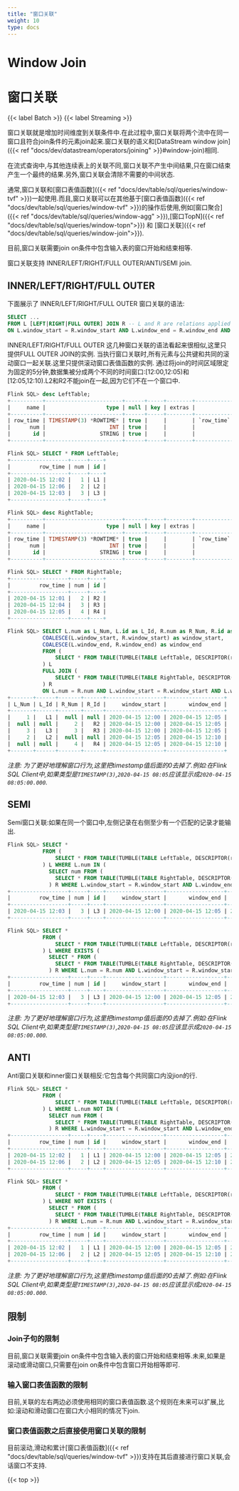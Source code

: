 ```yaml
---
title: "窗口关联"
weight: 10
type: docs
---
```

<!--
Licensed to the Apache Software Foundation (ASF) under one
or more contributor license agreements.  See the NOTICE file
distributed with this work for additional information
regarding copyright ownership.  The ASF licenses this file
to you under the Apache License, Version 2.0 (the
"License"); you may not use this file except in compliance
with the License.  You may obtain a copy of the License at

  http://www.apache.org/licenses/LICENSE-2.0

Unless required by applicable law or agreed to in writing,
software distributed under the License is distributed on an
"AS IS" BASIS, WITHOUT WARRANTIES OR CONDITIONS OF ANY
KIND, either express or implied.  See the License for the
specific language governing permissions and limitations
under the License.
-->

# Window Join

# 窗口关联

{{< label Batch >}} {{< label Streaming >}}

窗口关联就是增加时间维度到关联条件中.在此过程中,窗口关联将两个流中在同一窗口且符合join条件的元素join起来.窗口关联的语义和[DataStream window join]({{< ref "docs/dev/datastream/operators/joining" >}}#window-join)相同.

在流式查询中,与其他连续表上的关联不同,窗口关联不产生中间结果,只在窗口结束产生一个最终的结果.另外,窗口关联会清除不需要的中间状态.

通常,窗口关联和[窗口表值函数]({{< ref "docs/dev/table/sql/queries/window-tvf" >}})一起使用.而且,窗口关联可以在其他基于[窗口表值函数]({{< ref "docs/dev/table/sql/queries/window-tvf" >}})的操作后使用,例如[窗口聚合]({{< ref "docs/dev/table/sql/queries/window-agg" >}}),[窗口TopN]({{< ref "docs/dev/table/sql/queries/window-topn">}}) 和 [窗口关联]({{< ref "docs/dev/table/sql/queries/window-join">}}).

目前,窗口关联需要join on条件中包含输入表的窗口开始和结束相等.

窗口关联支持 INNER/LEFT/RIGHT/FULL OUTER/ANTI/SEMI join.

## INNER/LEFT/RIGHT/FULL OUTER 

下面展示了 INNER/LEFT/RIGHT/FULL OUTER 窗口关联的语法:

```sql
SELECT ...
FROM L [LEFT|RIGHT|FULL OUTER] JOIN R -- L and R are relations applied windowing TVF
ON L.window_start = R.window_start AND L.window_end = R.window_end AND ...
```

INNER/LEFT/RIGHT/FULL OUTER 这几种窗口关联的语法看起来很相似,这里只提供FULL OUTER JOIN的实例.
当执行窗口关联时,所有元素与公共键和共同的滚动窗口一起关联.这里只提供滚动窗口表值函数的实例.
通过将join的时间区域限定为固定的5分钟,数据集被分成两个不同的时间窗口:[12:00,12:05)和[12:05,12:10).L2和R2不能join在一起,因为它们不在一个窗口中.

```sql
Flink SQL> desc LeftTable;
+----------+------------------------+------+-----+--------+----------------------------------+
|     name |                   type | null | key | extras |                        watermark |
+----------+------------------------+------+-----+--------+----------------------------------+
| row_time | TIMESTAMP(3) *ROWTIME* | true |     |        | `row_time` - INTERVAL '1' SECOND |
|      num |                    INT | true |     |        |                                  |
|       id |                 STRING | true |     |        |                                  |
+----------+------------------------+------+-----+--------+----------------------------------+

Flink SQL> SELECT * FROM LeftTable;
+------------------+-----+----+
|         row_time | num | id |
+------------------+-----+----+
| 2020-04-15 12:02 |   1 | L1 |
| 2020-04-15 12:06 |   2 | L2 |
| 2020-04-15 12:03 |   3 | L3 |
+------------------+-----+----+

Flink SQL> desc RightTable;
+----------+------------------------+------+-----+--------+----------------------------------+
|     name |                   type | null | key | extras |                        watermark |
+----------+------------------------+------+-----+--------+----------------------------------+
| row_time | TIMESTAMP(3) *ROWTIME* | true |     |        | `row_time` - INTERVAL '1' SECOND |
|      num |                    INT | true |     |        |                                  |
|       id |                 STRING | true |     |        |                                  |
+----------+------------------------+------+-----+--------+----------------------------------+

Flink SQL> SELECT * FROM RightTable;
+------------------+-----+----+
|         row_time | num | id |
+------------------+-----+----+
| 2020-04-15 12:01 |   2 | R2 |
| 2020-04-15 12:04 |   3 | R3 |
| 2020-04-15 12:05 |   4 | R4 |
+------------------+-----+----+

Flink SQL> SELECT L.num as L_Num, L.id as L_Id, R.num as R_Num, R.id as R_Id,
           COALESCE(L.window_start, R.window_start) as window_start,
           COALESCE(L.window_end, R.window_end) as window_end
           FROM (
               SELECT * FROM TABLE(TUMBLE(TABLE LeftTable, DESCRIPTOR(row_time), INTERVAL '5' MINUTES))
           ) L
           FULL JOIN (
               SELECT * FROM TABLE(TUMBLE(TABLE RightTable, DESCRIPTOR(row_time), INTERVAL '5' MINUTES))
           ) R
           ON L.num = R.num AND L.window_start = R.window_start AND L.window_end = R.window_end;
+-------+------+-------+------+------------------+------------------+
| L_Num | L_Id | R_Num | R_Id |     window_start |       window_end |
+-------+------+-------+------+------------------+------------------+
|     1 |   L1 |  null | null | 2020-04-15 12:00 | 2020-04-15 12:05 |
|  null | null |     2 |   R2 | 2020-04-15 12:00 | 2020-04-15 12:05 |
|     3 |   L3 |     3 |   R3 | 2020-04-15 12:00 | 2020-04-15 12:05 |
|     2 |   L2 |  null | null | 2020-04-15 12:05 | 2020-04-15 12:10 |
|  null | null |     4 |   R4 | 2020-04-15 12:05 | 2020-04-15 12:10 |
+-------+------+-------+------+------------------+------------------+
```

*注意: 为了更好地理解窗口行为,这里把timestamp值后面的0去掉了.例如:在Flink SQL Client中,如果类型是`TIMESTAMP(3)`,`2020-04-15 08:05`应该显示成`2020-04-15 08:05:00.000`.*

## SEMI

Semi窗口关联:如果在同一个窗口中,左侧记录在右侧至少有一个匹配的记录才能输出.

```sql
Flink SQL> SELECT *
           FROM (
               SELECT * FROM TABLE(TUMBLE(TABLE LeftTable, DESCRIPTOR(row_time), INTERVAL '5' MINUTES))
           ) L WHERE L.num IN (
             SELECT num FROM (   
               SELECT * FROM TABLE(TUMBLE(TABLE RightTable, DESCRIPTOR(row_time), INTERVAL '5' MINUTES))
             ) R WHERE L.window_start = R.window_start AND L.window_end = R.window_end);
+------------------+-----+----+------------------+------------------+-------------------------+
|         row_time | num | id |     window_start |       window_end |            window_time  |
+------------------+-----+----+------------------+------------------+-------------------------+
| 2020-04-15 12:03 |   3 | L3 | 2020-04-15 12:00 | 2020-04-15 12:05 | 2020-04-15 12:04:59.999 |
+------------------+-----+----+------------------+------------------+-------------------------+

Flink SQL> SELECT *
           FROM (
               SELECT * FROM TABLE(TUMBLE(TABLE LeftTable, DESCRIPTOR(row_time), INTERVAL '5' MINUTES))
           ) L WHERE EXISTS (
             SELECT * FROM (
               SELECT * FROM TABLE(TUMBLE(TABLE RightTable, DESCRIPTOR(row_time), INTERVAL '5' MINUTES))
             ) R WHERE L.num = R.num AND L.window_start = R.window_start AND L.window_end = R.window_end);
+------------------+-----+----+------------------+------------------+-------------------------+
|         row_time | num | id |     window_start |       window_end |            window_time  |
+------------------+-----+----+------------------+------------------+-------------------------+
| 2020-04-15 12:03 |   3 | L3 | 2020-04-15 12:00 | 2020-04-15 12:05 | 2020-04-15 12:04:59.999 |
+------------------+-----+----+------------------+------------------+-------------------------+
```

*注意: 为了更好地理解窗口行为,这里把timestamp值后面的0去掉了.例如:在Flink SQL Client中,如果类型是`TIMESTAMP(3)`,`2020-04-15 08:05`应该显示成`2020-04-15 08:05:00.000`.*

## ANTI

Anti窗口关联和inner窗口关联相反:它包含每个共同窗口内没jion的行.

```sql
Flink SQL> SELECT *
           FROM (
               SELECT * FROM TABLE(TUMBLE(TABLE LeftTable, DESCRIPTOR(row_time), INTERVAL '5' MINUTES))
           ) L WHERE L.num NOT IN (
             SELECT num FROM (   
               SELECT * FROM TABLE(TUMBLE(TABLE RightTable, DESCRIPTOR(row_time), INTERVAL '5' MINUTES))
             ) R WHERE L.window_start = R.window_start AND L.window_end = R.window_end);
+------------------+-----+----+------------------+------------------+-------------------------+
|         row_time | num | id |     window_start |       window_end |            window_time  |
+------------------+-----+----+------------------+------------------+-------------------------+
| 2020-04-15 12:02 |   1 | L1 | 2020-04-15 12:00 | 2020-04-15 12:05 | 2020-04-15 12:04:59.999 |
| 2020-04-15 12:06 |   2 | L2 | 2020-04-15 12:05 | 2020-04-15 12:10 | 2020-04-15 12:09:59.999 |
+------------------+-----+----+------------------+------------------+-------------------------+

Flink SQL> SELECT *
           FROM (
               SELECT * FROM TABLE(TUMBLE(TABLE LeftTable, DESCRIPTOR(row_time), INTERVAL '5' MINUTES))
           ) L WHERE NOT EXISTS (
             SELECT * FROM (
               SELECT * FROM TABLE(TUMBLE(TABLE RightTable, DESCRIPTOR(row_time), INTERVAL '5' MINUTES))
             ) R WHERE L.num = R.num AND L.window_start = R.window_start AND L.window_end = R.window_end);
+------------------+-----+----+------------------+------------------+-------------------------+
|         row_time | num | id |     window_start |       window_end |            window_time  |
+------------------+-----+----+------------------+------------------+-------------------------+
| 2020-04-15 12:02 |   1 | L1 | 2020-04-15 12:00 | 2020-04-15 12:05 | 2020-04-15 12:04:59.999 |
| 2020-04-15 12:06 |   2 | L2 | 2020-04-15 12:05 | 2020-04-15 12:10 | 2020-04-15 12:09:59.999 |
+------------------+-----+----+------------------+------------------+-------------------------+
```

*注意: 为了更好地理解窗口行为,这里把timestamp值后面的0去掉了.例如:在Flink SQL Client中,如果类型是`TIMESTAMP(3)`,`2020-04-15 08:05`应该显示成`2020-04-15 08:05:00.000`.*


## 限制

### Join子句的限制

目前,窗口关联需要join on条件中包含输入表的窗口开始和结束相等.未来,如果是滚动或滑动窗口,只需要在join on条件中包含窗口开始相等即可.

### 输入窗口表值函数的限制

目前,关联的左右两边必须使用相同的窗口表值函数.这个规则在未来可以扩展,比如:滚动和滑动窗口在窗口大小相同的情况下join.

### 窗口表值函数之后直接使用窗口关联的限制

目前滚动,滑动和累计[窗口表值函数]({{< ref "docs/dev/table/sql/queries/window-tvf" >}})支持在其后直接进行窗口关联,会话窗口不支持.

{{< top >}}
